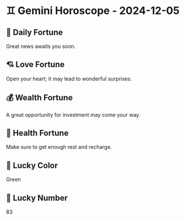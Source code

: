 # ♊ Gemini Horoscope - 2024-12-05

## 🎯 Daily Fortune

Great news awaits you soon.

## 💘 Love Fortune

Open your heart; it may lead to wonderful surprises.

## 💰 Wealth Fortune

A great opportunity for investment may come your way.

## 🌱 Health Fortune

Make sure to get enough rest and recharge.

## 🎨 Lucky Color

Green

## 🔢 Lucky Number

83
